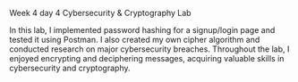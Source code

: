 Week 4 day 4 Cybersecurity & Cryptography Lab

In this lab, I implemented password hashing for a signup/login page and tested it using Postman. I also created my own cipher algorithm and conducted research on major cybersecurity breaches. Throughout the lab, I enjoyed encrypting and deciphering messages, acquiring valuable skills in cybersecurity and cryptography.